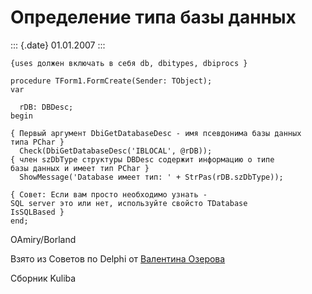 Определение типа базы данных
============================

::: {.date}
01.01.2007
:::

    {uses должен включать в себя db, dbitypes, dbiprocs }
     
    procedure TForm1.FormCreate(Sender: TObject);
    var
     
      rDB: DBDesc;
    begin
     
    { Первый аргумент DbiGetDatabaseDesc - имя псевдонима базы данных
    типа PChar }
      Check(DbiGetDatabaseDesc('IBLOCAL', @rDB));
    { член szDbType структуры DBDesc содержит информацию о типе
    базы данных и имеет тип PChar }
      ShowMessage('Database имеет тип: ' + StrPas(rDB.szDbType));
     
    { Совет: Если вам просто необходимо узнать -
    SQL server это или нет, используйте свойсто TDatabase
    IsSQLBased }
    end;

OAmiry/Borland

Взято из Советов по Delphi от [Валентина
Озерова](mailto:mailto:webmaster@webinspector.com)

Сборник Kuliba
